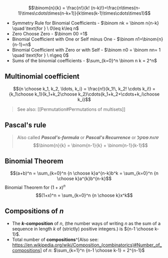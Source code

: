 $$\binom{n}{k} = \frac{n!}{k! (n-k)!}=\frac{n\times(n-1)\times\cdots\times(n-k+1)}{k\times(k-1)\times\cdots\times1}$$
- Symmetry Rule for Binomial Coefficients - $\binom nk = \binom n{n-k} \quad \text{for } \ 0\leq k\leq n$
- Zero Choose Zero - $\binom 00 =1$
- Binomial Coefficient with One or Self minus One - $\binom n1=\binom{n}{n-1}=n$
- Binomial Coefficient with Zero or with Self - $\binom n0 = \binom nn= 1 \quad \text{for } \ n\geq 0$
- Sums of the binomial coefficients - $\sum_{k=0}^n \binom n k = 2^n$
## Multinomial coefficient
$${n \choose k_1, k_2, \ldots, k_i} = \frac{n!}{k_1!\, k_2! \cdots k_i!} = {k_1\choose k_1}{k_1+k_2\choose k_2}\cdots{k_1+k_2+\cdots+k_i\choose k_i}$$
 
>See also: [[Permutation#Permutations of multisets]]
## Pascal's rule
>Also called ***Pascal's-formula*** or ***Pascal's Recurrence*** or ***זהות פסקל***
$$\binom{n}{k} = \binom{n-1}{k} + \binom{n-1}{k-1}$$
## Binomial Theorem
$$(a+b)^n = \sum_{k=0}^n {n \choose k}a^{n-k}b^k = \sum_{k=0}^n {n \choose k}a^{k}b^{n-k}$$
Binomial Theorem for $(1+x)^n$
$$(1+x)^n = \sum_{k=0}^n {n \choose k}x^k$$
## Compositions of _n_ 
- The **_k_-composition** of $n$, (the number ways of writing $n$ as the sum of a sequence in length $k$ of (strictly) positive integers.) is ${n-1 \choose k-1}$.
- Total number of **compositions**^[Also see: https://en.wikipedia.org/wiki/Composition_(combinatorics)#Number_of_compositions] of $n$:   $\sum_{k=1}^n {n-1 \choose k-1} = 2^{n-1}$